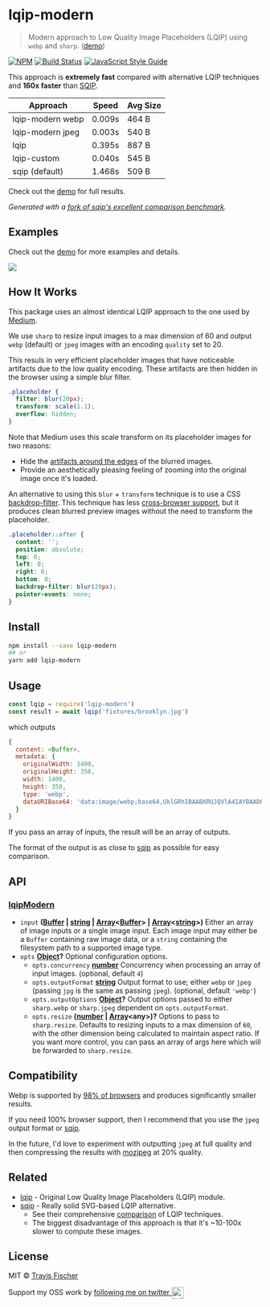 # lqip-modern

> Modern approach to Low Quality Image Placeholders (LQIP) using `webp` and `sharp`. ([demo](https://transitive-bullshit.github.io/lqip-modern/))

[![NPM](https://img.shields.io/npm/v/lqip-modern.svg)](https://www.npmjs.com/package/lqip-modern) [![Build Status](https://travis-ci.com/transitive-bullshit/lqip-modern.svg?branch=master)](https://travis-ci.com/transitive-bullshit/lqip-modern) [![JavaScript Style Guide](https://img.shields.io/badge/code_style-standard-brightgreen.svg)](https://standardjs.com)

This approach is **extremely fast** compared with alternative LQIP techniques and **160x faster** than [SQIP](https://github.com/axe312ger/sqip).

| Approach         | Speed  | Avg Size |
| ---------------- | ------ | -------- |
| lqip-modern webp | 0.009s | 464 B    |
| lqip-modern jpeg | 0.003s | 540 B    |
| lqip             | 0.395s | 887 B    |
| lqip-custom      | 0.040s | 545 B    |
| sqip (default)   | 1.468s | 509 B    |

Check out the [demo](https://transitive-bullshit.github.io/lqip-modern/) for full results.

_Generated with a [fork of sqip's excellent comparison benchmark](https://github.com/transitive-bullshit/sqip/tree/feature/lqip-modern/demo)._

## Examples

Check out the [demo](https://transitive-bullshit.github.io/lqip-modern/) for more examples and details.

[![](https://raw.githubusercontent.com/transitive-bullshit/lqip-modern/master/preview.jpg)](https://transitive-bullshit.github.io/lqip-modern/)

## How It Works

This package uses an almost identical LQIP approach to the one used by [Medium](https://medium.com/).

We use `sharp` to resize input images to a max dimension of 60 and output `webp` (default) or `jpeg` images with an encoding `quality` set to 20.

This resuls in very efficient placeholder images that have noticeable artifacts due to the low quality encoding. These artifacts are then hidden in the browser using a simple blur filter.

```css
.placeholder {
  filter: blur(20px);
  transform: scale(1.1);
  overflow: hidden;
}
```

Note that Medium uses this scale transform on its placeholder images for two reasons:

- Hide the [artifacts around the edges](http://volkerotto.net/2014/07/03/css-background-image-blur-without-blury-edges/) of the blurred images.
- Provide an aesthetically pleasing feeling of zooming into the original image once it's loaded.

An alternative to using this `blur` + `transform` technique is to use a CSS [backdrop-filter](https://css-tricks.com/almanac/properties/b/backdrop-filter/). This technique has less [cross-browser support](https://caniuse.com/#search=backdrop-filter), but it produces clean blurred preview images without the need to transform the placeholder.

```css
.placeholder::after {
  content: '';
  position: absolute;
  top: 0;
  left: 0;
  right: 0;
  bottom: 0;
  backdrop-filter: blur(20px);
  pointer-events: none;
}
```

## Install

```bash
npm install --save lqip-modern
## or
yarn add lqip-modern
```

## Usage

```js
const lqip = require('lqip-modern')
const result = await lqip('fixtures/brooklyn.jpg')
```

which outputs

```js
{
  content: <Buffer>,
  metadata: {
    originalWidth: 1400,
    originalHeight: 350,
    width: 1400,
    height: 350,
    type: 'webp',
    dataURIBase64: 'data:image/webp;base64,UklGRhIBAABXRUJQVlA4IAYBAADQBQCdASo8AA8APy18uFOup6WisAwB0CWJbACdMr9v/2P/aAcktLTW2FS031/Zg0AgyTdqdt+0AOU2hloGrW+F00NdaSnnTwx3AmJNLU8WsKf0E0qFoph3B5SIPdY1yjcpnDA0KVnL3O9iM/PByunAvd5Q5hOzDZylh3ZJB5se2muUQShndTJaNleAGb9MMYyiJxA2yRyWQrvGaMuGnkyAyUAYRFCSCtCl4FQGDtOSR28ibmMHNaF+4p98K8OkMFDZMQBGWxYL70xIoJ7OVE+uh2PSKZEcbiMAe74Tcj3KqnkRrtSZBg/8MexX/29vc/XzaNnSXPQx3xmyo4m/NGTfPcL+sAAA'
  }
}
```

If you pass an array of inputs, the result will be an array of outputs.

The format of the output is as close to [sqip](https://github.com/axe312ger/sqip) as possible for easy comparison.

## API

<!-- Generated by documentation.js. Update this documentation by updating the source code. -->

### [lqipModern](https://git@github.com/:transitive-bullshit/lqip-modern/blob/f0309ef2665e9fb422046b88a61c130766172155/index.js#L17-L27)

- `input` **([Buffer](https://nodejs.org/api/buffer.html) \| [string](https://developer.mozilla.org/docs/Web/JavaScript/Reference/Global_Objects/String) \| [Array](https://developer.mozilla.org/docs/Web/JavaScript/Reference/Global_Objects/Array)&lt;[Buffer](https://nodejs.org/api/buffer.html)> | [Array](https://developer.mozilla.org/docs/Web/JavaScript/Reference/Global_Objects/Array)&lt;[string](https://developer.mozilla.org/docs/Web/JavaScript/Reference/Global_Objects/String)>)** Either an array of image inputs or a single image input.
  Each image input may either be a `Buffer` containing raw image data, or a `string` containing the filesystem path to a supported image type.
- `opts` **[Object](https://developer.mozilla.org/docs/Web/JavaScript/Reference/Global_Objects/Object)?** Optional configuration options.
  - `opts.concurrency` **[number](https://developer.mozilla.org/docs/Web/JavaScript/Reference/Global_Objects/Number)** Concurrency when processing an array of input images. (optional, default `4`)
  - `opts.outputFormat` **[string](https://developer.mozilla.org/docs/Web/JavaScript/Reference/Global_Objects/String)** Output format to use; either `webp` or `jpeg` (passing `jpg` is the same as passing `jpeg`). (optional, default `'webp'`)
  - `opts.outputOptions` **[Object](https://developer.mozilla.org/docs/Web/JavaScript/Reference/Global_Objects/Object)?** Output options passed to either `sharp.webp` or `sharp.jpeg` dependent on `opts.outputFormat`.
  - `opts.resize` **([number](https://developer.mozilla.org/docs/Web/JavaScript/Reference/Global_Objects/Number) \| [Array](https://developer.mozilla.org/docs/Web/JavaScript/Reference/Global_Objects/Array)&lt;any>)?** Options to pass to `sharp.resize`. Defaults to resizing inputs to a max dimension of `60`, with the other dimension being calculated to maintain aspect ratio. If you want more control, you can pass an array of args here which will be forwarded to `sharp.resize`.

## Compatibility

Webp is supported by [98% of browsers](https://caniuse.com/#feat=webp) and produces significantly smaller results.

If you need 100% browser support, then I recommend that you use the `jpeg` output format or [sqip](https://github.com/axe312ger/sqip).

In the future, I'd love to experiment with outputting `jpeg` at full quality and then compressing the results with [mozjpeg](https://github.com/imagemin/mozjpeg-bin) at 20% quality.

## Related

- [lqip](https://github.com/zouhir/lqip) - Original Low Quality Image Placeholders (LQIP) module.
- [sqip](https://github.com/axe312ger/sqip) - Really solid SVG-based LQIP alternative.
  - See their comprehensive [comparison](https://axe312ger.github.io/sqip/) of LQIP techniques.
  - The biggest disadvantage of this approach is that it's ~10-100x slower to compute these images.

## License

MIT © [Travis Fischer](https://github.com/transitive-bullshit)

Support my OSS work by <a href="https://twitter.com/transitive_bs">following me on twitter <img src="https://storage.googleapis.com/saasify-assets/twitter-logo.svg" alt="twitter" height="24px" align="center"></a>
